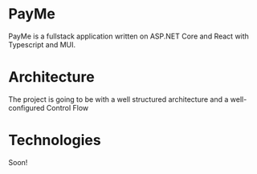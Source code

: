 # PayMe

PayMe is a fullstack application written on ASP.NET Core and React with Typescript and MUI.

# Architecture

The project is going to be with a well structured architecture and a well-configured Control Flow

# Technologies

Soon!
